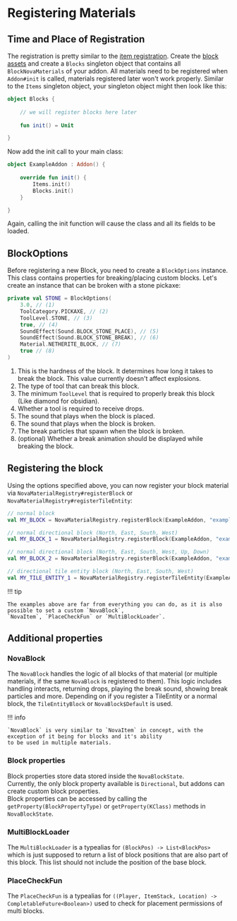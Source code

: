# Registering Materials

## Time and Place of Registration

The registration is pretty similar to the [item registration](../items/registering-materials.md). Create
the [block assets](../asset-packs/creating-blocks.md)
and create a `Blocks` singleton object that contains all `BlockNovaMaterials` of your addon. All materials need to be
registered when `Addon#init` is called, materials registered later won't work properly. Similar to the `Items` singleton
object, your singleton object might then look like this:

```kotlin
object Blocks {
    
    // we will register blocks here later
    
    fun init() = Unit

}
```

Now add the init call to your main class:

```kotlin
object ExampleAddon : Addon() {
    
    override fun init() {
        Items.init()
        Blocks.init()
    }

}
```

Again, calling the init function will cause the class and all its fields to be loaded.

## BlockOptions

Before registering a new Block, you need to create a `BlockOptions` instance. This class contains properties for
breaking/placing custom blocks. Let's create an instance that can be broken with a stone pickaxe:

```kotlin
private val STONE = BlockOptions(
    3.0, // (1)
    ToolCategory.PICKAXE, // (2)
    ToolLevel.STONE, // (3)
    true, // (4)
    SoundEffect(Sound.BLOCK_STONE_PLACE), // (5)
    SoundEffect(Sound.BLOCK_STONE_BREAK), // (6)
    Material.NETHERITE_BLOCK, // (7)
    true // (8)
)
```

1. This is the hardness of the block. It determines how long it takes to break the block. This value currently doesn't affect explosions.
2. The type of tool that can break this block.
3. The minimum ``ToolLevel`` that is required to properly break this block (Like diamond for obsidian).
4. Whether a tool is required to receive drops.
5. The sound that plays when the block is placed.
6. The sound that plays when the block is broken.
7. The break particles that spawn when the block is broken.
8. (optional) Whether a break animation should be displayed while breaking the block.

## Registering the block

Using the options specified above, you can now register your block material via `NovaMaterialRegistry#registerBlock` or
`NovaMaterialRegistry#registerTileEntity`:  

```kotlin
// normal block
val MY_BLOCK = NovaMaterialRegistry.registerBlock(ExampleAddon, "example_block", STONE)

// normal directional block (North, East, South, West)
val MY_BLOCK_1 = NovaMaterialRegistry.registerBlock(ExampleAddon, "example_block_1", STONE, properties = listOf(Directional.NORMAL))

// normal directional block (North, East, South, West, Up, Down)
val MY_BLOCK_2 = NovaMaterialRegistry.registerBlock(ExampleAddon, "example_block_2", STONE, properties = listOf(Directional.ALL))

// directional tile entity block (North, East, South, West)
val MY_TILE_ENTITY_1 = NovaMaterialRegistry.registerTileEntity(ExampleAddon, "example_tile_entity", STONE, ::ExampleTileEntity, properties = listOf(Directional.NORMAL))
```

!!! tip

    The examples above are far from everything you can do, as it is also possible to set a custom `NovaBlock`,
    `NovaItem`, `PlaceCheckFun` or `MultiBlockLoader`.

## Additional properties

### NovaBlock

The `NovaBlock` handles the logic of all blocks of that material (or multiple materials, if the same `NovaBlock` is
registered to them). This logic includes handling interacts, returning drops, playing the break sound, showing break
particles and more. Depending on if you register a TileEntity or a normal block, the `TileEntityBlock` or
`NovaBlock$Default` is used.

!!! info

    `NovaBlock` is very similar to `NovaItem` in concept, with the exception of it being for blocks and it's ability
    to be used in multiple materials.

### Block properties

Block properties store data stored inside the `NovaBlockState`.  
Currently, the only block property available is `Directional`, but addons can create custom block properties.  
Block properties can be accessed by calling the `getProperty(BlockPropertyType)` or `getProperty(KClass)` methods in  
`NovaBlockState`.

### MultiBlockLoader

The `MultiBlockLoader` is a typealias for `(BlockPos) -> List<BlockPos>` which is just supposed to return a list of
block positions that are also part of this block. This list should not include the position of the base block.

### PlaceCheckFun

The `PlaceCheckFun` is a typealias for `((Player, ItemStack, Location) -> CompletableFuture<Boolean>)` used to check
for placement permissions of multi blocks.